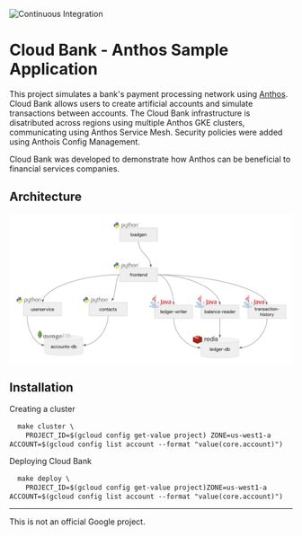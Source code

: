 ![Continuous Integration](https://github.com/GoogleCloudPlatform/anthos-finance-demo/workflows/Continuous%20Integration/badge.svg)

# Cloud Bank - Anthos Sample Application

This project simulates a bank's payment processing network using [Anthos](https://cloud.google.com/anthos/).
Cloud Bank allows users to create artificial accounts and simulate transactions between accounts. The Cloud Bank
infrastructure is disatributed across regions using multiple Anthos GKE clusters, communicating using Anthos 
Service Mesh. Security policies were added using Anthois Config Management.

Cloud Bank was developed to demonstrate how Anthos can be beneficial to financial services companies.


## Architecture

![Architecture Diagram](./architecture.png)

## Installation

Creating a cluster
```
  make cluster \
    PROJECT_ID=$(gcloud config get-value project) ZONE=us-west1-a ACCOUNT=$(gcloud config list account --format "value(core.account)")
```

Deploying Cloud Bank
```
  make deploy \
    PROJECT_ID=$(gcloud config get-value project)ZONE=us-west1-a ACCOUNT=$(gcloud config list account --format "value(core.account)")
```

---

This is not an official Google project.

